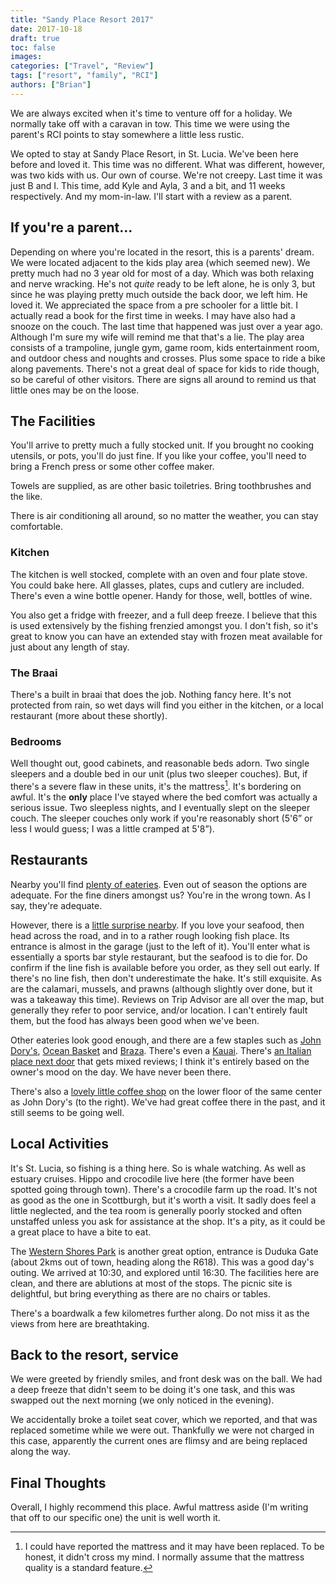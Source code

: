 ```yaml
---
title: "Sandy Place Resort 2017"
date: 2017-10-18
draft: true
toc: false
images:
categories: ["Travel", "Review"]
tags: ["resort", "family", "RCI"]
authors: ["Brian"]
---
```


We are always excited when it's time to venture off for a holiday. We normally take off with a caravan in tow. This time we were using the parent's RCI points to stay somewhere a little less rustic. 

We opted to stay at Sandy Place Resort, in St. Lucia. We've been here before and loved it. This time was no different. What was different, however, was two kids with us. Our own of course. We're not creepy. Last time it was just B and I. This time, add Kyle and Ayla, 3 and a bit, and 11 weeks respectively. And my mom-in-law. I'll start with a review as a parent.

## If you're a parent...

Depending on where you're located in the resort, this is a parents' dream. We were located adjacent to the kids play area (which seemed new). We pretty much had no 3 year old for most of a day. Which was both relaxing and nerve wracking. He's not _quite_ ready to be left alone, he is only 3, but since he was playing pretty much outside the back door, we left him. He loved it. We appreciated the space from a pre schooler for a little bit. I actually read a book for the first time in weeks. I may have also had a snooze on the couch. The last time that happened was just over a year ago. Although I'm sure my wife will remind me that that's a lie. The play area consists of a trampoline, jungle gym, game room, kids entertainment room, and outdoor chess and noughts and crosses. Plus some space to ride a bike along pavements. There's not a great deal of space for kids to ride though, so be careful of other visitors. There are signs all around to remind us that little ones may be on the loose.

## The Facilities

You'll arrive to pretty much a fully stocked unit. If you brought no cooking utensils, or pots, you'll do just fine. If you like your coffee, you'll need to bring a French press or some other coffee maker. 

Towels are supplied, as are other basic toiletries. Bring toothbrushes and the like. 

There is air conditioning all around, so no matter the weather, you can stay comfortable. 

### Kitchen

The kitchen is well stocked, complete with an oven and four plate stove. You could bake here. All glasses, plates, cups and cutlery are included. There's even a wine bottle opener. Handy for those, well, bottles of wine. 

You also get a fridge with freezer, and a full deep freeze. I believe that this is used extensively by the fishing frenzied amongst you. I don't fish, so it's great to know you can have an extended stay with frozen meat available for just about any length of stay.

### The Braai

There's a built in braai that does the job. Nothing fancy here. It's not protected from rain, so wet days will find you either in the kitchen, or a local restaurant (more about these shortly).

### Bedrooms

Well thought out, good cabinets, and reasonable beds adorn. Two single sleepers and a double bed in our unit (plus two sleeper couches). But, if there's a severe flaw in these units, it's the mattress[^1]. It's bordering on awful. It's the **only** place I've stayed where the bed comfort was actually a serious issue. Two sleepless nights, and I eventually slept on the sleeper couch. The sleeper couches only work if you're reasonably short (5'6” or less I would guess; I was a little cramped at 5'8”).

## Restaurants

Nearby you'll find [plenty of eateries](https://www.tripadvisor.co.za/Restaurants-g312636-St_Lucia_KwaZulu_Natal.html). Even out of season the options are adequate. For the fine diners amongst us? You're in the wrong town. As I say, they're adequate.

However, there is a [little surprise nearby](https://www.tripadvisor.co.za/Restaurant_Review-g312636-d3464420-Reviews-Fishermans_Restaurant_Pub-St_Lucia_KwaZulu_Natal.html). If you love your seafood, then head across the road, and in to a rather rough looking fish place. Its entrance is almost in the garage (just to the left of it). You'll enter what is essentially a sports bar style restaurant, but the seafood is to die for. Do confirm if the line fish is available before you order, as they sell out early. If there's no line fish, then don't underestimate the hake. It's still exquisite. As are the calamari, mussels, and prawns (although slightly over done, but it was a takeaway this time). Reviews on Trip Advisor are all over the map, but generally they refer to poor service, and/or location. I can't entirely fault them, but the food has always been good when we've been.

Other eateries look good enough, and there are a few staples such as [John Dory's](https://www.johndorys.co.za), [Ocean Basket](https://oceanbasket.com) and [Braza](http://www.brazasa.co.za). There's even a [Kauai](http://www.kauai.co.za). There's [an Italian place next door](http://www.amazululodge.com) that gets mixed reviews; I think it's entirely based on the owner's mood on the day. We have never been there.

There's also a [lovely little coffee shop](https://www.facebook.com/Thyme-Square-Coffee-Gift-Shop-236352646399059/) on the lower floor of the same center as John Dory's (to the right). We've had great coffee there in the past, and it still seems to be going well.

## Local Activities

It's St. Lucia, so fishing is a thing here. So is whale watching. As well as estuary cruises. Hippo and crocodile live here (the former have been spotted going through town). There's a crocodile farm up the road. It's not as good as the one in Scottburgh, but it's worth a visit. It sadly does feel a little neglected, and the tea room is generally poorly stocked and often unstaffed unless you ask for assistance at the shop. It's a pity, as it could be a great place to have a bite to eat.

The [Western Shores Park](https://isimangaliso.com/jewel/western-shores-and-charters-creek/) is another great option, entrance is Duduka Gate (about 2kms out of town, heading along the R618). This was a good day's outing. We arrived at 10:30, and explored until 16:30. The facilities here are clean, and there are ablutions at most of the stops. The picnic site is delightful, but bring everything as there are no chairs or tables. 

There's a boardwalk a few kilometres further along. Do not miss it as the views from here are breathtaking.

## Back to the resort, service

We were greeted by friendly smiles, and front desk was on the ball. We had a deep freeze that didn't seem to be doing it's one task, and this was swapped out the next morning (we only noticed in the evening). 

We accidentally broke a toilet seat cover, which we reported, and that was replaced sometime while we were out. Thankfully we were not charged in this case, apparently the current ones are flimsy and are being replaced along the way.

## Final Thoughts

Overall, I highly recommend this place. Awful mattress aside (I'm writing that off to our specific one) the unit is well worth it.

[^1]: I could have reported the mattress and it may have been replaced. To be honest, it didn't cross my mind. I normally assume that the mattress quality is a standard feature.
